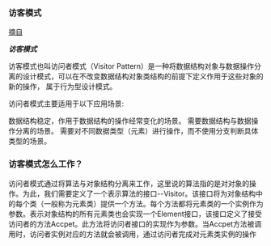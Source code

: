 ### 访客模式

[摘自](https://mp.weixin.qq.com/s/qsw89qI8DOXyb4C1XI5QtA)

_**访客模式**_

访客模式也叫访问者模式（Visitor Pattern）是一种将数据结构对象与数据操作分离的设计模式，可以在不改变数据结构对象类结构的前提下定义作用于这些对象的新的操作， 属于行为型设计模式。

访问者模式主要适用于以下应用场景:

数据结构稳定，作用于数据结构的操作经常变化的场景。
需要数据结构与数据操作分离的场景。
需要对不同数据类型（元素）进行操作，而不使用分支判断具体类型的场景。

### 访客模式怎么工作？

访问者模式通过将算法与对象结构分离来工作，这里说的算法指的是对对象的操作。为此，我们需要定义了一个表示算法的接口--Visitor。该接口将为对象结构中的每个类（一般称为元素类）提供一个方法。每个方法都将元素类的一个实例作为参数。表示对象结构的所有元素类也会实现一个Element接口，该接口定义了接受访问者的方法Accpet。此方法将访问者接口的实现作为参数。当Accpet方法被调用时，访问者实例对应的方法就会被调用，通过访问者完成对元素类实例的操作